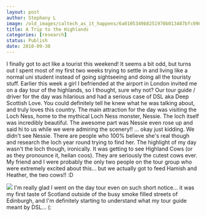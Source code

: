 ```yaml
---
layout: post
author: Stephany L
image: /old_images/caltech_as_it_happens/6a0105349b8251970b013487bfc090970c.jpg
title: A Trip to the Highlands 
categories: [research]
status: Publish
date: 2010-09-30
---
```



I finally got to act like a tourist this weekend! It seems a bit odd, but turns out I spent most of my first two weeks trying to settle in and living like a normal uni student instead of going sightseeing and doing all the touristy stuff. Earlier this week a girl I befriended at the airport in London invited me on a day tour of the highlands, so I thought, sure why not? Our tour guide / driver for the day was hilarious and had a serious case of DSL aka Deep Scottish Love. You could definitely tell he knew what he was talking about, and truly loves this country. The main attraction for the day was visiting the Loch Ness, home to the mythical Loch Ness monster, Nessie. The loch itself was incredibly beautiful. The awesome part was Nessie even rose up and said hi to us while we were admiring the scenery!!
... okay just kidding. We didn't see Nessie. There are people who 100% believe she's real though and research the loch year round trying to find her. The highlight of my day wasn't the loch though, ironically. It was getting to see Highland Cows (or as they pronounce it, heilan coos). They are seriously the cutest cows ever. My friend and I were probably the only two people on the tour group who were extremely excited about this... but we actually got to feed Hamish and Heather, the two cows!! :D

![](/old_images/caltech_as_it_happens/6a0105349b8251970b013487c974cc970c.jpg)
I'm really glad I went on the day tour even on such short notice... it was my first taste of Scotland outside of the busy smoke filled streets of Edinburgh, and I'm definitely starting to understand what my tour guide meant by DSL... (:

